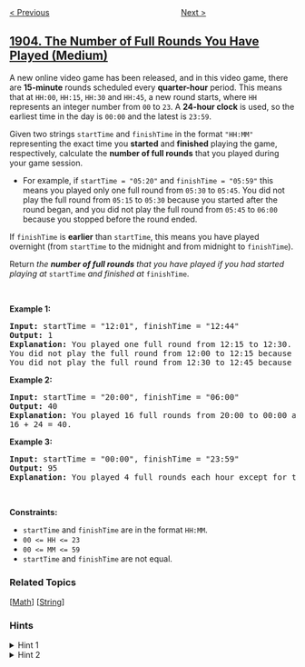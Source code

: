 <!--|This file generated by command(leetcode description); DO NOT EDIT.    |-->
<!--+----------------------------------------------------------------------+-->
<!--|@author    openset <openset.wang@gmail.com>                           |-->
<!--|@link      https://github.com/openset                                 |-->
<!--|@home      https://github.com/openset/leetcode                        |-->
<!--+----------------------------------------------------------------------+-->

[< Previous](../largest-odd-number-in-string "Largest Odd Number in String")
　　　　　　　　　　　　　　　　
[Next >](../count-sub-islands "Count Sub Islands")

## [1904. The Number of Full Rounds You Have Played (Medium)](https://leetcode.com/problems/the-number-of-full-rounds-you-have-played "你完成的完整对局数")

<p>A new online video game has been released, and in this video game, there are <strong>15-minute</strong> rounds scheduled every <strong>quarter-hour</strong> period. This means that at <code>HH:00</code>, <code>HH:15</code>, <code>HH:30</code> and <code>HH:45</code>, a new round starts, where <code>HH</code> represents an integer number from <code>00</code> to <code>23</code>. A <strong>24-hour clock</strong> is used, so the earliest time in the day is <code>00:00</code> and the latest is <code>23:59</code>.</p>

<p>Given two strings <code>startTime</code> and <code>finishTime</code> in the format <code>&quot;HH:MM&quot;</code> representing the exact time you <strong>started</strong> and <strong>finished</strong> playing the game, respectively, calculate the <strong>number of full rounds</strong> that you played during your game session.</p>

<ul>
	<li>For example, if <code>startTime = &quot;05:20&quot;</code> and <code>finishTime = &quot;05:59&quot;</code> this means you played only one full round from <code>05:30</code> to <code>05:45</code>. You did not play the full round from <code>05:15</code> to <code>05:30</code> because you started after the round began, and you did not play the full round from <code>05:45</code> to <code>06:00</code> because you stopped before the round ended.</li>
</ul>

<p>If <code>finishTime</code> is <strong>earlier</strong> than <code>startTime</code>, this means you have played overnight (from <code>startTime</code> to the midnight and from midnight to <code>finishTime</code>).</p>

<p>Return <em>the <strong>number of full rounds</strong> that you have played if you had started playing at </em><code>startTime</code><em> and finished at </em><code>finishTime</code>.</p>

<p>&nbsp;</p>
<p><strong>Example 1:</strong></p>

<pre>
<strong>Input:</strong> startTime = &quot;12:01&quot;, finishTime = &quot;12:44&quot;
<strong>Output:</strong> 1
<strong>Explanation:</strong> You played one full round from 12:15 to 12:30.
You did not play the full round from 12:00 to 12:15 because you started playing at 12:01 after it began.
You did not play the full round from 12:30 to 12:45 because you stopped playing at 12:44 before it ended.
</pre>

<p><strong>Example 2:</strong></p>

<pre>
<strong>Input:</strong> startTime = &quot;20:00&quot;, finishTime = &quot;06:00&quot;
<strong>Output:</strong> 40
<strong>Explanation:</strong> You played 16 full rounds from 20:00 to 00:00 and 24 full rounds from 00:00 to 06:00.
16 + 24 = 40.
</pre>

<p><strong>Example 3:</strong></p>

<pre>
<strong>Input:</strong> startTime = &quot;00:00&quot;, finishTime = &quot;23:59&quot;
<strong>Output:</strong> 95
<strong>Explanation:</strong> You played 4 full rounds each hour except for the last hour where you played 3 full rounds.
</pre>

<p>&nbsp;</p>
<p><strong>Constraints:</strong></p>

<ul>
	<li><code>startTime</code> and <code>finishTime</code> are in the format <code>HH:MM</code>.</li>
	<li><code>00 &lt;= HH &lt;= 23</code></li>
	<li><code>00 &lt;= MM &lt;= 59</code></li>
	<li><code>startTime</code> and <code>finishTime</code> are not equal.</li>
</ul>

### Related Topics
  [[Math](../../tag/math/README.md)]
  [[String](../../tag/string/README.md)]

### Hints
<details>
<summary>Hint 1</summary>
Consider the day as 48 hours instead of 24.
</details>

<details>
<summary>Hint 2</summary>
For each round check if you were playing.
</details>
